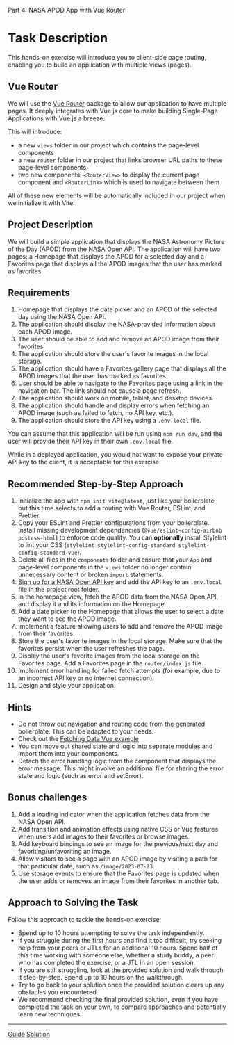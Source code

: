 Part 4: NASA APOD App with Vue Router

# Task Description

This hands-on exercise will introduce you to client-side page routing, enabling you to build an application with multiple views (pages).

## Vue Router

We will use the [Vue Router](https://router.vuejs.org/) package to allow our application to have multiple pages. It deeply integrates with Vue.js core to make building Single-Page Applications with Vue.js a breeze.

This will introduce:

- a new `views` folder in our project which contains the page-level components
- a new `router` folder in our project that links browser URL paths to these page-level components
- two new components: `<RouterView>` to display the current page component and `<RouterLink>` which is used to navigate between them

All of these new elements will be automatically included in our project when we initialize it with Vite.

## Project Description

We will build a simple application that displays the NASA Astronomy Picture of the Day (APOD) from the [NASA Open API](https://api.nasa.gov/). The application will have two pages: a Homepage that displays the APOD for a selected day and a Favorites page that displays all the APOD images that the user has marked as favorites.

## Requirements

1. Homepage that displays the date picker and an APOD of the selected day using the NASA Open API.
2. The application should display the NASA-provided information about each APOD image.
3. The user should be able to add and remove an APOD image from their favorites.
4. The application should store the user's favorite images in the local storage.
5. The application should have a Favorites gallery page that displays all the APOD images that the user has marked as favorites.
6. User should be able to navigate to the Favorites page using a link in the navigation bar. The link should not cause a page refresh.
7. The application should work on mobile, tablet, and desktop devices.
8. The application should handle and display errors when fetching an APOD image (such as failed to fetch, no API key, etc.).
9. The application should store the API key using a `.env.local` file.

You can assume that this application will be run using `npm run dev`, and the user will provide their API key in their own `.env.local` file.

While in a deployed application, you would not want to expose your private API key to the client, it is acceptable for this exercise.

## Recommended Step-by-Step Approach

1. Initialize the app with `npm init vite@latest`, just like your boilerplate, but this time selects to add a routing with Vue Router, ESLint, and Prettier.
2. Copy your ESLint and Prettier configurations from your boilerplate. Install missing development dependencies (`@vue/eslint-config-airbnb postcss-html`) to enforce code quality. You can **optionally** install Stylelint to lint your CSS (`stylelint stylelint-config-standard stylelint-config-standard-vue`).
3. Delete all files in the `components` folder and ensure that your `App` and page-level components in the `views` folder no longer contain unnecessary content or broken `import` statements.
4. [Sign up for a NASA Open API key](https://api.nasa.gov/) and add the API key to an `.env.local` file in the project root folder.
5. In the homepage view, fetch the APOD data from the NASA Open API, and display it and its information on the Homepage.
6. Add a date picker to the Homepage that allows the user to select a date they want to see the APOD image.
7. Implement a feature allowing users to add and remove the APOD image from their favorites.
8. Store the user's favorite images in the local storage. Make sure that the favorites persist when the user refreshes the page.
9. Display the user's favorite images from the local storage on the Favorites page. Add a Favorites page in the `router/index.js` file.
10. Implement error handling for failed fetch attempts (for example, due to an incorrect API key or no internet connection).
11. Design and style your application.

## Hints

- Do not throw out navigation and routing code from the generated boilerplate. This can be adapted to your needs.
- Check out the [Fetching Data Vue example](https://vuejs.org/examples/#fetching-data)
- You can move out shared state and logic into separate modules and import them into your components.
- Detach the error handling logic from the component that displays the error message. This might involve an additional file for sharing the error state and logic (such as error and setError).

## Bonus challenges

1. Add a loading indicator when the application fetches data from the NASA Open API.
2. Add transition and animation effects using native CSS or Vue features when users add images to their favorites or browse images.
3. Add keyboard bindings to see an image for the previous/next day and favoriting/unfavoriting an image.
4. Allow visitors to see a page with an APOD image by visiting a path for that particular date, such as `/image/2023-07-23`.
5. Use storage events to ensure that the Favorites page is updated when the user adds or removes an image from their favorites in another tab.

## Approach to Solving the Task

Follow this approach to tackle the hands-on exercise:

- Spend up to 10 hours attempting to solve the task independently.
- If you struggle during the first hours and find it too difficult, try seeking help from your peers or JTLs for an additional 10 hours. Spend half of this time working with someone else, whether a study buddy, a peer who has completed the exercise, or a JTL in an open session.
- If you are still struggling, look at the provided solution and walk through it step-by-step. Spend up to 10 hours on the walkthrough.
- Try to go back to your solution once the provided solution clears up any obstacles you encountered.
- We recommend checking the final provided solution, even if you have completed the task on your own, to compare approaches and potentially learn new techniques.

---

[Guide](https://drive.google.com/file/d/1xLTZQZQyeogwQ-LNURLW8QdFKOgCOvxZ/view?usp=drive_link)
[Solution](https://drive.google.com/file/d/1I4xzBJBFkGj4JjNLiPFxVIkI8-9lG_Ia/view?usp=drive_link)

